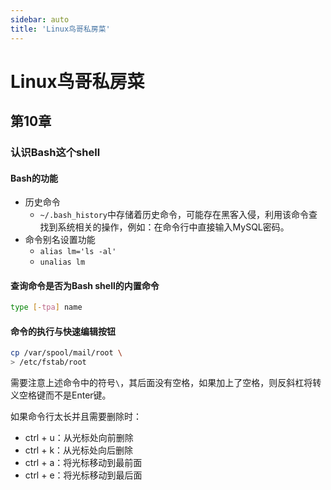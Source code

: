 ```yaml
---
sidebar: auto
title: 'Linux鸟哥私房菜'
---
```


# Linux鸟哥私房菜

## 第10章

### 认识Bash这个shell

#### Bash的功能

- 历史命令
  - `~/.bash_history`中存储着历史命令，可能存在黑客入侵，利用该命令查找到系统相关的操作，例如：在命令行中直接输入MySQL密码。 
- 命令别名设置功能
  - `alias lm='ls -al'`
  - `unalias lm`

#### 查询命令是否为Bash shell的内置命令

```bash
type [-tpa] name
```

#### 命令的执行与快速编辑按钮

```bash
cp /var/spool/mail/root \
> /etc/fstab/root
```

需要注意上述命令中的符号`\`，其后面没有空格，如果加上了空格，则反斜杠将转义空格键而不是Enter键。

如果命令行太长并且需要删除时：

- ctrl + u：从光标处向前删除
- ctrl + k：从光标处向后删除
- ctrl + a：将光标移动到最前面
- ctrl + e：将光标移动到最后面